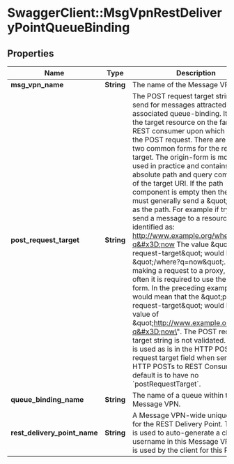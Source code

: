 # SwaggerClient::MsgVpnRestDeliveryPointQueueBinding

## Properties
Name | Type | Description | Notes
------------ | ------------- | ------------- | -------------
**msg_vpn_name** | **String** | The name of the Message VPN. | [optional] 
**post_request_target** | **String** | The POST request target string to send for messages attracted to the associated queue-binding. It identifies the target resource on the far-end REST consumer upon which to apply the POST request.  There are generally two common forms for the request target. The origin-form is most often used in practice and contains the absolute path and query components of the target URI. If the path component is empty then the client must generally send a \&quot;/\&quot; as the path.  For example if trying to send a message to a resource identified as:    http://www.example.org/where?q&#x3D;now  The value \&quot;post-request-target\&quot; would be \&quot;/where?q&#x3D;now\&quot;.  When making a request to a proxy, most often it is required to use the absolute form. In the preceding example this would mean that the \&quot;post-request-target\&quot; would have a value of \&quot;http://www.example.org/where?q&#x3D;now\&quot;.  The POST request target string is not validated. Its value is used as is in the HTTP POST request target field when sending HTTP POSTs to REST Consumers. The default is to have no &#x60;postRequestTarget&#x60;. | [optional] 
**queue_binding_name** | **String** | The name of a queue within this Message VPN. | [optional] 
**rest_delivery_point_name** | **String** | A Message VPN-wide unique name for the REST Delivery Point. This name is used to auto-generate a client-username in this Message VPN, which is used by the client for this RDP. | [optional] 



